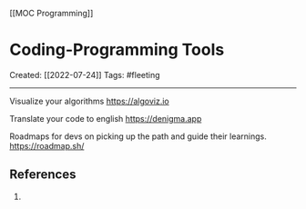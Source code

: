 [[MOC Programming]]

# Coding-Programming Tools
Created:  [[2022-07-24]]
Tags: #fleeting 

---
Visualize your algorithms
https://algoviz.io

Translate your code to english
https://denigma.app

Roadmaps for devs on picking up the path and guide their learnings.
https://roadmap.sh/












## References
1. 